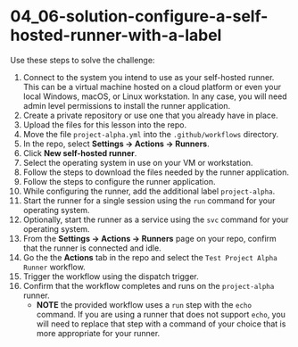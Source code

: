 # 04_06-solution-configure-a-self-hosted-runner-with-a-label
Use these steps to solve the challenge:

1. Connect to the system you intend to use as your self-hosted runner.  This can be a virtual machine hosted on a cloud platform or even your local Windows, macOS, or Linux workstation.  In any case, you will need admin level permissions to install the runner application.
1. Create a private repository or use one that you already have in place.
1. Upload the files for this lesson into the repo.
1. Move the file `project-alpha.yml` into the `.github/workflows` directory.
1. In the repo, select **Settings -> Actions -> Runners**.
1. Click **New self-hosted runner**.
1. Select the operating system in use on your VM or workstation.
1. Follow the steps to download the files needed by the runner application.
1. Follow the steps to configure the runner application.
1. While configuring the runner, add the additional label `project-alpha`.
1. Start the runner for a single session using the `run` command for your operating system.
1. Optionally, start the runner as a service using the `svc` command for your operating system.
1. From the **Settings -> Actions -> Runners** page on your repo, confirm that the runner is connected and idle.
1. Go the the **Actions** tab in the repo and select the `Test Project Alpha Runner` workflow.
1. Trigger the workflow using the dispatch trigger.
1. Confirm that the workflow completes and runs on the `project-alpha` runner.
    - **NOTE** the provided workflow uses a `run` step with the `echo` command.  If you are using a runner that does not support `echo`, you will need to replace that step with a command of your choice that is more appropriate for your runner.
